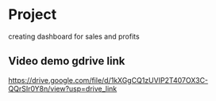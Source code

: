 # Project
creating dashboard for sales and profits 

## Video demo gdrive link 
   https://drive.google.com/file/d/1kXGgCQ1zUVIP2T407OX3C-QQrSIr0Y8n/view?usp=drive_link

